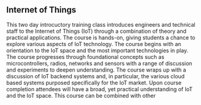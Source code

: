 
## Internet of Things

This two day introcuctory training class introduces engineers and technical staff to the Internet of Things (IoT) through a combination of theory and practical applications. The course is hands-on, giving students a chance to explore various aspects of IoT technology. The course begins with an orientation to the IoT space and the most important technologies in play. The course progresses through foundational concepts such as microcontrollers, radios, networks and sensors with a range of discussion and experiments to deepen understanding. The course wraps up with a discussion of IoT backend systems and, in particular, the various cloud based systems purposed specifically for the IoT market. Upon course completion attendees will have a broad, yet practical understanding of IoT and the IoT space.  This course can be combined with other 


